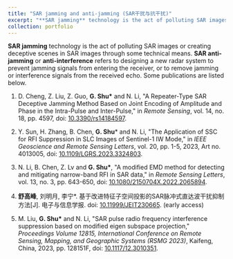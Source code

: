 ```yaml
---
title: "SAR jamming and anti-jamming (SAR干扰与抗干扰)"
excerpt: "**SAR jamming** technology is the act of polluting SAR images or creating deceptive scenes in SAR images through some technical means. **SAR anti-jamming** or **anti-interference** refers to designing a new radar system to prevent jamming signals from entering the receiver, or to remove jamming or interference signals from the received echo.<br/><img src='/images/500x300.png'>"
collection: portfolio
---
```


**SAR jamming** technology is the act of polluting SAR images or creating deceptive scenes in SAR images through some technical means. **SAR anti-jamming** or **anti-interference** refers to designing a new radar system to prevent jamming signals from entering the receiver, or to remove jamming or interference signals from the received echo. Some publications are listed below.

1. D. Cheng, Z. Liu, Z. Guo, **G. Shu\*** and N. Li, "A Repeater-Type SAR Deceptive Jamming Method Based on Joint Encoding of Amplitude and Phase in the Intra-Pulse and Inter-Pulse," in *Remote Sensing*, vol. 14, no. 18, pp. 4597, doi: [10.3390/rs14184597](https://doi.org/10.3390/rs14184597).

2. Y. Sun, H. Zhang, B. Chen, **G. Shu**\* and N. Li, "The Application of SSC for RFI Suppression in SLC Images of Sentinel-1 IW Mode," in *IEEE Geoscience and Remote Sensing Letters*, vol. 20, pp. 1-5, 2023, Art no. 4013005, doi: [10.1109/LGRS.2023.3324803](https://doi.org/10.1109/LGRS.2023.3324803).

3. N. Li, B. Chen, Z. Lv and **G. Shu\***, "A modified EMD method for detecting and mitigating narrow-band RFI in SAR data," in *Remote Sensing Letters*, vol. 13, no. 3, pp. 643-650, doi: [10.1080/2150704X.2022.2065894](https://doi.org/10.1080/2150704X.2022.2065894).

4. **舒高峰**, 刘明月, 李宁\*. 基于改进特征子空间投影的SAR脉冲式直达波干扰抑制方法[J]. 电子与信息学报. doi: [10.11999/JEIT230665](http://dx.doi.org/10.11999/JEIT230665). (early access)

5. M. Liu, **G. Shu\*** and N. Li, "SAR pulse radio frequency interference suppression based on modified eigen subspace projection," *Proceedings Volume 12815, International Conference on Remote Sensing, Mapping, and Geographic Systems (RSMG 2023)*, Kaifeng, China, 2023, pp. 128151F, doi: [10.1117/12.3010351](https://doi.org/10.1117/12.3010351).